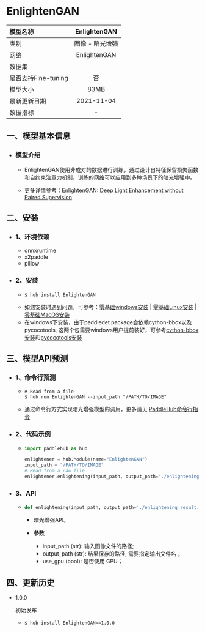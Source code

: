 # EnlightenGAN

|模型名称|EnlightenGAN|
| :--- | :---: |
|类别|图像 - 暗光增强|
|网络|EnlightenGAN|
|数据集||
|是否支持Fine-tuning|否|
|模型大小|83MB|
|最新更新日期|2021-11-04|
|数据指标|-|


## 一、模型基本信息  

- ### 模型介绍

  - EnlightenGAN使用非成对的数据进行训练，通过设计自特征保留损失函数和自约束注意力机制，训练的网络可以应用到多种场景下的暗光增强中。

  - 更多详情参考：[EnlightenGAN: Deep Light Enhancement without Paired Supervision](https://arxiv.org/abs/1906.06972)



## 二、安装

- ### 1、环境依赖  
  - onnxruntime
  - x2paddle
  - pillow

- ### 2、安装

  - ```shell
    $ hub install EnlightenGAN
    ```
  - 如您安装时遇到问题，可参考：[零基础windows安装](../../../../docs/docs_ch/get_start/windows_quickstart.md)
 | [零基础Linux安装](../../../../docs/docs_ch/get_start/linux_quickstart.md) | [零基础MacOS安装](../../../../docs/docs_ch/get_start/mac_quickstart.md)
  - 在windows下安装，由于paddledet package会依赖cython-bbox以及pycocotools, 这两个包需要windows用户提前装好，可参考[cython-bbox安装](https://blog.csdn.net/qq_24739717/article/details/105588729)和[pycocotools安装](https://github.com/PaddlePaddle/PaddleX/blob/release/1.3/docs/install.md#pycocotools安装问题)
## 三、模型API预测

- ### 1、命令行预测

  - ```shell
    # Read from a file
    $ hub run EnlightenGAN --input_path "/PATH/TO/IMAGE"
    ```
  - 通过命令行方式实现暗光增强模型的调用，更多请见 [PaddleHub命令行指令](../../../../docs/docs_ch/tutorial/cmd_usage.rst)

- ### 2、代码示例

  - ```python
    import paddlehub as hub

    enlightener = hub.Module(name="EnlightenGAN")
    input_path = "/PATH/TO/IMAGE"
    # Read from a raw file
    enlightener.enlightening(input_path, output_path='./enlightening_result.png', use_gpu=True)  
    ```

- ### 3、API

  - ```python
    def enlightening(input_path, output_path='./enlightening_result.png', use_gpu=False)
    ```
    - 暗光增强API。

    - **参数**

      - input\_path (str): 输入图像文件的路径; <br/>
      - output\_path (str): 结果保存的路径, 需要指定输出文件名； <br/>
      - use\_gpu (bool): 是否使用 GPU；<br/>




## 四、更新历史

* 1.0.0

  初始发布

  - ```shell
    $ hub install EnlightenGAN==1.0.0
    ```
